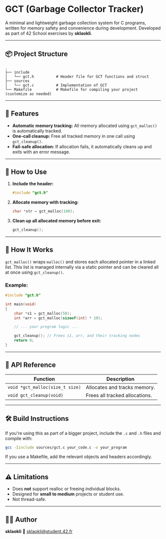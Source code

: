 # GCT (Garbage Collector Tracker)

A minimal and lightweight garbage collection system for C programs, written for memory safety and convenience during development.
Developed as part of 42 School exercises by **sklaokli**.

---

## 📦 Project Structure

```
.
├── include
│   └── gct.h          # Header file for GCT functions and struct
├── sources
│   └── gct.c          # Implementation of GCT
└── Makefile           # Makefile for compiling your project (customize as needed)
```

---

## 🚀 Features

* **Automatic memory tracking:** All memory allocated using `gct_malloc()` is automatically tracked.
* **One-call cleanup:** Free all tracked memory in one call using `gct_cleanup()`.
* **Fail-safe allocation:** If allocation fails, it automatically cleans up and exits with an error message.

---

## 🔧 How to Use

1. **Include the header:**

   ```c
   #include "gct.h"
   ```

2. **Allocate memory with tracking:**

   ```c
   char *str = gct_malloc(100);
   ```

3. **Clean up all allocated memory before exit:**

   ```c
   gct_cleanup();
   ```

---

## 🧠 How It Works

`gct_malloc()` wraps `malloc()` and stores each allocated pointer in a linked list.
This list is managed internally via a static pointer and can be cleared all at once using `gct_cleanup()`.

### Example:

```c
#include "gct.h"

int main(void)
{
    char *s1 = gct_malloc(50);
    int *arr = gct_malloc(sizeof(int) * 10);

    // ... your program logic ...

    gct_cleanup(); // Frees s1, arr, and their tracking nodes
    return 0;
}
```

---

## 📄 API Reference

| Function                        | Description                    |
| ------------------------------- | ------------------------------ |
| `void *gct_malloc(size_t size)` | Allocates and tracks memory.   |
| `void gct_cleanup(void)`        | Frees all tracked allocations. |

---

## 🛠️ Build Instructions

If you're using this as part of a bigger project, include the `.c` and `.h` files and compile with:

```bash
gcc -Iinclude sources/gct.c your_code.c -o your_program
```

If you use a Makefile, add the relevant objects and headers accordingly.

---

## ⚠️ Limitations

* Does **not** support realloc or freeing individual blocks.
* Designed for **small to medium** projects or student use.
* Not thread-safe.

---

## 🧑‍💻 Author

**sklaokli**
📧 [sklaokli@student.42.fr](mailto:sklaokli@student.42.fr)
